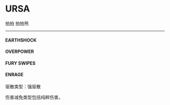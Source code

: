 # URSA

拍拍	拍拍熊

---

#### EARTHSHOCK



#### OVERPOWER



#### FURY SWIPES



#### ENRAGE

驱散类型：强驱散

伤害减免类型包括纯粹伤害。

